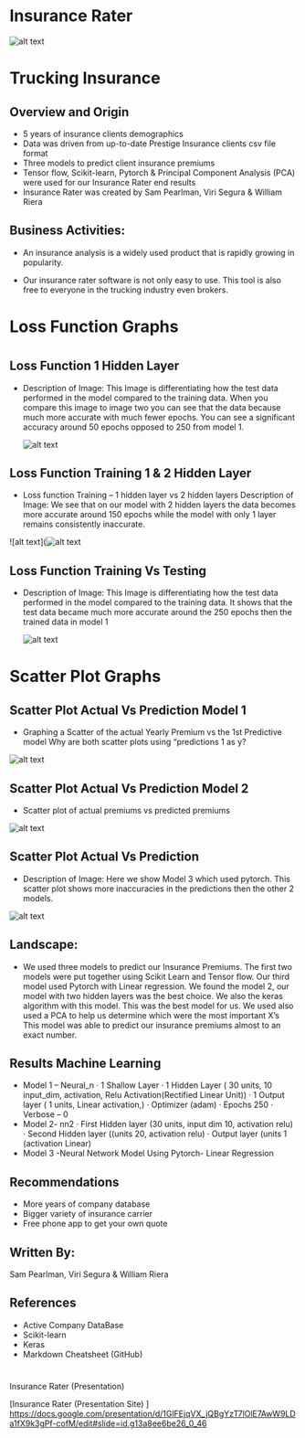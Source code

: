 # Insurance Rater 
![alt text](https://raw.githubusercontent.com/wdriera33/FintechProject2/main/Insturance%20truck.png "Logo Title Text 1")


# Trucking Insurance 

 
## Overview and Origin

* 5 years of insurance clients demographics
* Data was driven from up-to-date Prestige Insurance clients csv file format
* Three models to predict client insurance premiums
* Tensor flow, Scikit-learn, Pytorch & Principal Component Analysis (PCA) were used for our Insurance Rater end results
* Insurance Rater was created by Sam Pearlman, Viri Segura & William Riera

## Business Activities:

* An insurance analysis is a widely used product that is rapidly growing in popularity.

* Our insurance rater software is not only easy to use. This tool is also free to everyone in the trucking industry even brokers.

#
# Loss Function Graphs
#
## Loss Function 1 Hidden Layer
* Description of Image: This Image is differentiating how the test data performed in the model compared to the training data. When you compare this image to image two you can see that the data because much more accurate with much fewer epochs. You can see a significant accuracy around 50 epochs opposed to 250 from model 1.

  ![alt text](https://raw.githubusercontent.com/wdriera33/FintechProject2/main/Charts/Loss%20Function%201%20Hidden%20Layer.png "Logo Title Text 1")

## Loss Function Training 1 & 2 Hidden Layer
* Loss function Training – 1 hidden layer vs 2 hidden layers
Description of Image: We see that on our model with 2 hidden layers the data becomes more accurate around 150 epochs while the model with only 1 layer remains consistently inaccurate.

![alt text](![alt text](https://raw.githubusercontent.com/wdriera33/FintechProject2/main/Charts/Loss%20Function%20Training%201%20%26%202%20Hidden%20Layer.png "Logo Title Text 1")

## Loss Function Training Vs Testing
* Description of Image: This Image is differentiating how the test data performed in the model compared to the training data. It shows that the test data became much more accurate around the 250 epochs then the trained data in model 1

   ![alt text](https://raw.githubusercontent.com/wdriera33/FintechProject2/main/Charts/Loss%20Function%20Training%20Vs%20Testing.png "Logo Title Text 1")

# Scatter Plot Graphs

## Scatter Plot Actual Vs Prediction Model 1
* Graphing a Scatter of the actual Yearly Premium vs the 1st Predictive model
Why are both scatter plots using “predictions 1 as y?

![alt text](https://raw.githubusercontent.com/wdriera33/FintechProject2/main/Charts/Scatter%20Plot%20Actual%20Vs%20Prediction%20Model%201.png "Logo Title Text 1")

## Scatter Plot Actual Vs Prediction Model 2
* Scatter plot of actual premiums vs predicted premiums

![alt text](https://raw.githubusercontent.com/wdriera33/FintechProject2/main/Charts/Scatter%20Plot%20Actual%20Vs%20Prediction%20Model%202.png "Logo Title Text 1")

## Scatter Plot Actual Vs Prediction
* Description of Image: Here we show Model 3 which used pytorch. This scatter plot shows more inaccuracies in the predictions then the other 2 models.

![alt text](https://raw.githubusercontent.com/wdriera33/FintechProject2/main/Charts/Scatter%20Plot%20Actual%20Vs%20Prediction.png "Logo Title Text 1")


## Landscape:
* We used three models to predict our Insurance Premiums. The first two models were put together using Scikit Learn and Tensor flow. Our third model used Pytorch with Linear regression. We found the model 2, our model with two hidden layers was the best choice. We also the keras algorithm with this model. This was the best model for us. We used also used a PCA to help us determine which were the most important X’s This model was able to predict our insurance premiums almost to an exact number.


## Results Machine Learning
* Model 1 – Neural_n
·        1 Shallow Layer
·        1 Hidden Layer ( 30 units, 10 input_dim, activation, Relu Activation(Rectified Linear Unit))
·        1 Output layer ( 1 units, Linear activation,)
·        Optimizer (adam)
·        Epochs 250
·        Verbose – 0
* Model 2- nn2
·       First Hidden layer (30 units, input dim 10, activation relu)
·       Second Hidden layer ((units 20, activation relu)
·       Output layer (units 1 (activation Linear)
* Model 3 -Neural Network Model Using Pytorch- Linear Regression


## Recommendations

* More years of company database
* Bigger variety of insurance carrier
* Free phone app to get your own quote

## Written By: 
Sam Pearlman, 
Viri Segura &
William Riera

## References

* Active Company DataBase
* Scikit-learn
* Keras
* Markdown Cheatsheet (GitHub)
#
 Insurance Rater (Presentation)

[Insurance Rater (Presentation Site) ] https://docs.google.com/presentation/d/1GlFEjqVX_jQBgYzT7lOlE7AwW9LDa1fX9k3gPf-cofM/edit#slide=id.g13a8ee6be26_0_46

